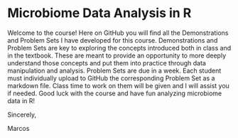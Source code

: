 # Microbiome Data Analysis in R
Welcome to the course! 
Here on GitHub you will find all the Demonstrations and Problem Sets I have developed for this course. Demonstrations and Problem Sets are key to exploring the concepts introduced both in class and in the textbook. These are meant to provide an opportunity to more deeply understand those concepts and put them into practice through data manipulation and analysis. Problem Sets are due in a week. Each student must individually upload to GitHub the corresponding Problem Set as a markdown file. Class time to work on them will be given and I will assist you if needed. Good luck with the course and have fun analyzing microbiome data in R!

Sincerely,

Marcos


